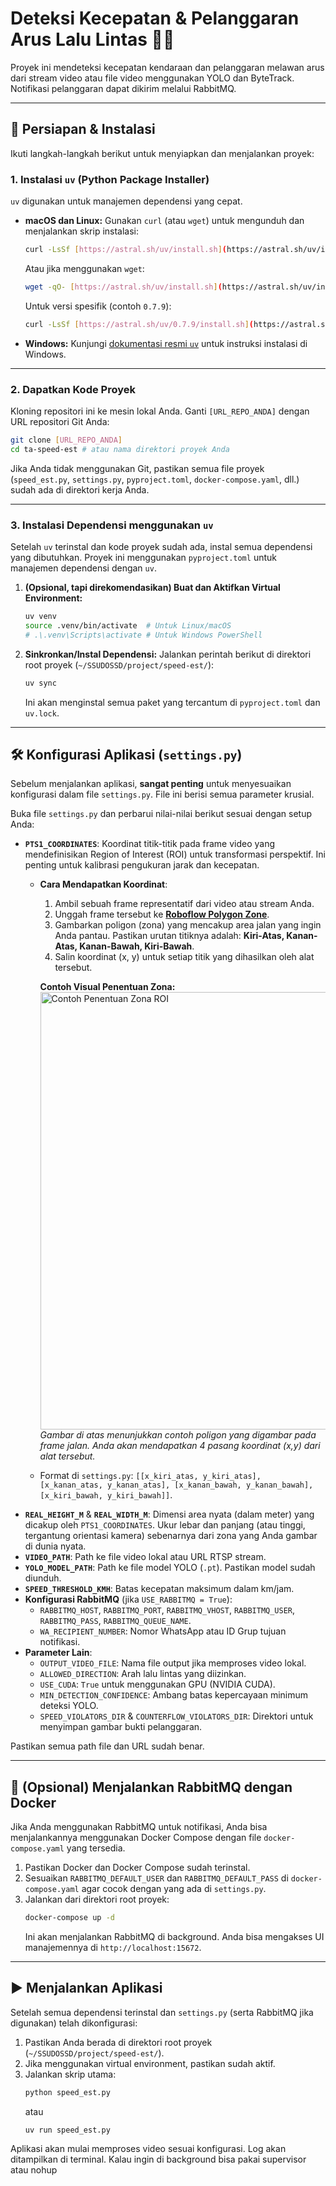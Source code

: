 # Deteksi Kecepatan & Pelanggaran Arus Lalu Lintas 🚗💨

Proyek ini mendeteksi kecepatan kendaraan dan pelanggaran melawan arus dari stream video atau file video menggunakan YOLO dan ByteTrack. Notifikasi pelanggaran dapat dikirim melalui RabbitMQ.

---
## 🚦 Persiapan & Instalasi

Ikuti langkah-langkah berikut untuk menyiapkan dan menjalankan proyek:

### 1. Instalasi `uv` (Python Package Installer)

`uv` digunakan untuk manajemen dependensi yang cepat.

* **macOS dan Linux:**
    Gunakan `curl` (atau `wget`) untuk mengunduh dan menjalankan skrip instalasi:
    ```bash
    curl -LsSf [https://astral.sh/uv/install.sh](https://astral.sh/uv/install.sh) | sh
    ```
    Atau jika menggunakan `wget`:
    ```bash
    wget -qO- [https://astral.sh/uv/install.sh](https://astral.sh/uv/install.sh) | sh
    ```
    Untuk versi spesifik (contoh `0.7.9`):
    ```bash
    curl -LsSf [https://astral.sh/uv/0.7.9/install.sh](https://astral.sh/uv/0.7.9/install.sh) | sh
    ```

* **Windows:**
    Kunjungi [dokumentasi resmi `uv`](https://astral.sh/uv#installation) untuk instruksi instalasi di Windows.

---
### 2. Dapatkan Kode Proyek

Kloning repositori ini ke mesin lokal Anda. Ganti `[URL_REPO_ANDA]` dengan URL repositori Git Anda:

```bash
git clone [URL_REPO_ANDA]
cd ta-speed-est # atau nama direktori proyek Anda
```
Jika Anda tidak menggunakan Git, pastikan semua file proyek (`speed_est.py`, `settings.py`, `pyproject.toml`, `docker-compose.yaml`, dll.) sudah ada di direktori kerja Anda.

---
### 3. Instalasi Dependensi menggunakan `uv`

Setelah `uv` terinstal dan kode proyek sudah ada, instal semua dependensi yang dibutuhkan. Proyek ini menggunakan `pyproject.toml` untuk manajemen dependensi dengan `uv`.

1.  **(Opsional, tapi direkomendasikan) Buat dan Aktifkan Virtual Environment:**
    ```bash
    uv venv
    source .venv/bin/activate  # Untuk Linux/macOS
    # .\.venv\Scripts\activate # Untuk Windows PowerShell
    ```

2.  **Sinkronkan/Instal Dependensi:**
    Jalankan perintah berikut di direktori root proyek (`~/SSUDOSSD/project/speed-est/`):
    ```bash
    uv sync
    ```
    Ini akan menginstal semua paket yang tercantum di `pyproject.toml` dan `uv.lock`.

---
## 🛠️ Konfigurasi Aplikasi (`settings.py`)

Sebelum menjalankan aplikasi, **sangat penting** untuk menyesuaikan konfigurasi dalam file `settings.py`. File ini berisi semua parameter krusial.

Buka file `settings.py` dan perbarui nilai-nilai berikut sesuai dengan setup Anda:

* **`PTS1_COORDINATES`**: Koordinat titik-titik pada frame video yang mendefinisikan Region of Interest (ROI) untuk transformasi perspektif. Ini penting untuk kalibrasi pengukuran jarak dan kecepatan.
    * **Cara Mendapatkan Koordinat**:
        1.  Ambil sebuah frame representatif dari video atau stream Anda.
        2.  Unggah frame tersebut ke [**Roboflow Polygon Zone**](https://polygonzone.roboflow.com/).
        3.  Gambarkan poligon (zona) yang mencakup area jalan yang ingin Anda pantau. Pastikan urutan titiknya adalah: **Kiri-Atas, Kanan-Atas, Kanan-Bawah, Kiri-Bawah**.
        4.  Salin koordinat (x, y) untuk setiap titik yang dihasilkan oleh alat tersebut.

        **Contoh Visual Penentuan Zona:**
        <img width="700" alt="Contoh Penentuan Zona ROI" src="https://github.com/user-attachments/assets/ac6939f2-1eaf-4311-9689-8a1069d6d633" />
        *Gambar di atas menunjukkan contoh poligon yang digambar pada frame jalan. Anda akan mendapatkan 4 pasang koordinat (x,y) dari alat tersebut.*

    * Format di `settings.py`: `[[x_kiri_atas, y_kiri_atas], [x_kanan_atas, y_kanan_atas], [x_kanan_bawah, y_kanan_bawah], [x_kiri_bawah, y_kiri_bawah]]`.
* **`REAL_HEIGHT_M`** & **`REAL_WIDTH_M`**: Dimensi area nyata (dalam meter) yang dicakup oleh `PTS1_COORDINATES`. Ukur lebar dan panjang (atau tinggi, tergantung orientasi kamera) sebenarnya dari zona yang Anda gambar di dunia nyata.
* **`VIDEO_PATH`**: Path ke file video lokal atau URL RTSP stream.
* **`YOLO_MODEL_PATH`**: Path ke file model YOLO (`.pt`). Pastikan model sudah diunduh.
* **`SPEED_THRESHOLD_KMH`**: Batas kecepatan maksimum dalam km/jam.
* **Konfigurasi RabbitMQ** (jika `USE_RABBITMQ = True`):
    * `RABBITMQ_HOST`, `RABBITMQ_PORT`, `RABBITMQ_VHOST`, `RABBITMQ_USER`, `RABBITMQ_PASS`, `RABBITMQ_QUEUE_NAME`.
    * `WA_RECIPIENT_NUMBER`: Nomor WhatsApp atau ID Grup tujuan notifikasi.
* **Parameter Lain**:
    * `OUTPUT_VIDEO_FILE`: Nama file output jika memproses video lokal.
    * `ALLOWED_DIRECTION`: Arah lalu lintas yang diizinkan.
    * `USE_CUDA`: `True` untuk menggunakan GPU (NVIDIA CUDA).
    * `MIN_DETECTION_CONFIDENCE`: Ambang batas kepercayaan minimum deteksi YOLO.
    * `SPEED_VIOLATORS_DIR` & `COUNTERFLOW_VIOLATORS_DIR`: Direktori untuk menyimpan gambar bukti pelanggaran.

Pastikan semua path file dan URL sudah benar.

---
## 🐳 (Opsional) Menjalankan RabbitMQ dengan Docker

Jika Anda menggunakan RabbitMQ untuk notifikasi, Anda bisa menjalankannya menggunakan Docker Compose dengan file `docker-compose.yaml` yang tersedia.

1.  Pastikan Docker dan Docker Compose sudah terinstal.
2.  Sesuaikan `RABBITMQ_DEFAULT_USER` dan `RABBITMQ_DEFAULT_PASS` di `docker-compose.yaml` agar cocok dengan yang ada di `settings.py`.
3.  Jalankan dari direktori root proyek:
    ```bash
    docker-compose up -d
    ```
    Ini akan menjalankan RabbitMQ di background. Anda bisa mengakses UI manajemennya di `http://localhost:15672`.

---
## ▶️ Menjalankan Aplikasi

Setelah semua dependensi terinstal dan `settings.py` (serta RabbitMQ jika digunakan) telah dikonfigurasi:

1.  Pastikan Anda berada di direktori root proyek (`~/SSUDOSSD/project/speed-est/`).
2.  Jika menggunakan virtual environment, pastikan sudah aktif.
3.  Jalankan skrip utama:
    ```bash
    python speed_est.py
    ```
    atau
    ```
    uv run speed_est.py
    ```

Aplikasi akan mulai memproses video sesuai konfigurasi. Log akan ditampilkan di terminal. Kalau ingin di background bisa pakai supervisor atau nohup

